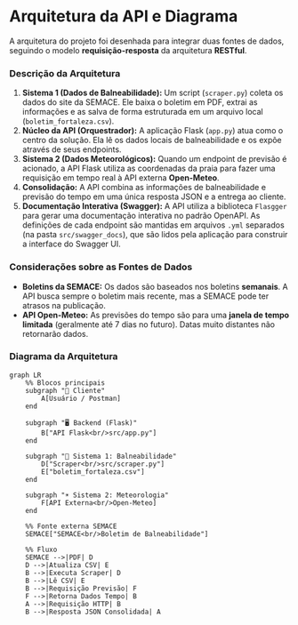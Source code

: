 # Arquitetura da API e Diagrama

A arquitetura do projeto foi desenhada para integrar duas fontes de dados, seguindo o modelo **requisição-resposta** da arquitetura **RESTful**.

### Descrição da Arquitetura
1.  **Sistema 1 (Dados de Balneabilidade):** Um script (`scraper.py`) coleta os dados do site da SEMACE. Ele baixa o boletim em PDF, extrai as informações e as salva de forma estruturada em um arquivo local (`boletim_fortaleza.csv`).
2.  **Núcleo da API (Orquestrador):** A aplicação Flask (`app.py`) atua como o centro da solução. Ela lê os dados locais de balneabilidade e os expõe através de seus endpoints.
3.  **Sistema 2 (Dados Meteorológicos):** Quando um endpoint de previsão é acionado, a API Flask utiliza as coordenadas da praia para fazer uma requisição em tempo real à API externa **Open-Meteo**.
4.  **Consolidação:** A API combina as informações de balneabilidade e previsão do tempo em uma única resposta JSON e a entrega ao cliente.
5.  **Documentação Interativa (Swagger):** A API utiliza a biblioteca `Flasgger` para gerar uma documentação interativa no padrão OpenAPI. As definições de cada endpoint são mantidas em arquivos `.yml` separados (na pasta `src/swagger_docs`), que são lidos pela aplicação para construir a interface do Swagger UI.

### Considerações sobre as Fontes de Dados
- **Boletins da SEMACE:** Os dados são baseados nos boletins **semanais**. A API busca sempre o boletim mais recente, mas a SEMACE pode ter atrasos na publicação.
- **API Open-Meteo:** As previsões do tempo são para uma **janela de tempo limitada** (geralmente até 7 dias no futuro). Datas muito distantes não retornarão dados.

### Diagrama da Arquitetura
```mermaid
graph LR
    %% Blocos principais
    subgraph "👤 Cliente"
        A[Usuário / Postman]
    end

    subgraph "🖥️ Backend (Flask)"
        B["API Flask<br/>src/app.py"]
    end

    subgraph "🌊 Sistema 1: Balneabilidade"
        D["Scraper<br/>src/scraper.py"]
        E["boletim_fortaleza.csv"]
    end

    subgraph "☀️ Sistema 2: Meteorologia"
        F[API Externa<br/>Open-Meteo]
    end

    %% Fonte externa SEMACE
    SEMACE["SEMACE<br/>Boletim de Balneabilidade"]

    %% Fluxo
    SEMACE -->|PDF| D
    D -->|Atualiza CSV| E
    B -->|Executa Scraper| D
    B -->|Lê CSV| E
    B -->|Requisição Previsão| F
    F -->|Retorna Dados Tempo| B
    A -->|Requisição HTTP| B
    B -->|Resposta JSON Consolidada| A

```
